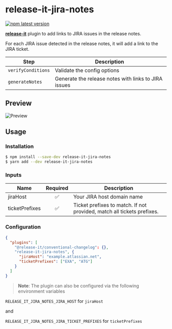 # release-it-jira-notes

[![npm latest version](https://img.shields.io/npm/v/release-it-jira-notes/latest.svg)](https://www.npmjs.com/package/semantic-release-jira-notes)

[**release-it**](https://github.com/release-it/release-it) plugin to add links to
JIRA issues in the release notes.

For each JIRA issue detected in the release notes, it will add a link to the JIRA ticket.


| Step               | Description                                          |
| ------------------ | ---------------------------------------------------- |
| `verifyConditions` | Validate the config options                          |
| `generateNotes`    | Generate the release notes with links to JIRA issues |


## Preview

![Preview](./docs/jira-link.png)

## Usage

### Installation

```bash
$ npm install --save-dev release-it-jira-notes
$ yarn add --dev release-it-jira-notes
```

### Inputs

| Name           | Required | Description                                                            |
| -------------- | :------: | ---------------------------------------------------------------------- |
| jiraHost       |    ✅     | Your JIRA host domain name                                            |
| ticketPrefixes |    ✅     | Ticket prefixes to match. If not provided, match all tickets prefixes.|

### Configuration

```json
{
  "plugins": [
    "@release-it/conventional-changelog": {},
    "release-it-jira-notes", {
      "jiraHost": "example.atlassian.net",
      "ticketPrefixes": ["EXA", "ATG"]
    }
  ]
}
```

> **Note**: The plugin can also be configured via the following environment variables

`RELEASE_IT_JIRA_NOTES_JIRA_HOST` for `jiraHost`

and

`RELEASE_IT_JIRA_NOTES_JIRA_TICKET_PREFIXES` for `ticketPrefixes`
